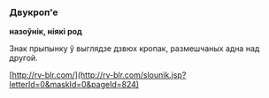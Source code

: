 ### Двукроп'е
**назоўнік, ніякі род**

Знак прыпынку ў выглядзе дзвюх кропак, размешчаных адна над другой.

<a rel="author">[http://rv-blr.com/](http://rv-blr.com/slounik.jsp?letterId=0&maskId=0&pageId=824)</a>
